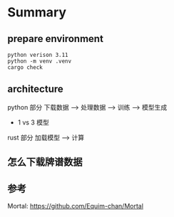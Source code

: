 # Summary

## prepare environment

```text
python verison 3.11
python -m venv .venv
cargo check
```

## architecture

python 部分
下载数据 --> 处理数据 --> 训练 --> 模型生成

- 1 vs 3 模型

rust 部分
加载模型 --> 计算

## 怎么下载牌谱数据

## 参考

Mortal: <https://github.com/Equim-chan/Mortal>
